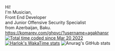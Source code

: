 Hi! <br/>I'm Musician,<br/>Front End Developer<br/>and Junior Offensive Security Specialist<br/>from Azerbaijan, Baku.<br/>
https://komarev.com/ghpvc/?username=agakhansr
<a href="https://wakatime.com/@adf1a76e-d1ca-41d0-aa8c-f599c1c1897c"><img src="https://wakatime.com/badge/user/adf1a76e-d1ca-41d0-aa8c-f599c1c1897c.svg" alt="Total time coded since Mar 20 2022" /></a> <br/>
[![Harlok's WakaTime stats](https://github-readme-stats.vercel.app/api/wakatime?username=agakhan)](https://github.com/anuraghazra/github-readme-stats)
![Anurag's GitHub stats](https://github-readme-stats.vercel.app/api?username=agakhansr&show_icons=true&theme=transparent)
